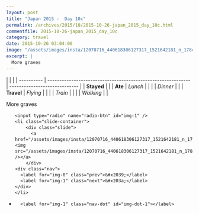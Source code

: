 ```yaml
---
layout: post
title: "Japan 2015 -  Day 10c"
permalink: /archives/2015/10/2015-10-26-japan_2015_day_10c.html
commentfile: 2015-10-26-japan_2015_day_10c
category: travel
date: 2015-10-26 03:04:00
image: "/assets/images/insta/12070716_440618306127317_1521642181_n_17844982507047535.jpg"
excerpt: |
  More graves
---
```


|            |                                                              |
| ---------- | ------------------------------------------------------------ | ----------------------------- |
| **Stayed** |  |
| **Ate**    | _Lunch_                                                      |          |
|            | _Dinner_                                                     |          |
| **Travel** | _Flying_                                                     |          |
|            | _Train_                                                      |          |
|            | _Walking_                                                    |          |


More graves


<ul class="slides">

    <input type="radio" name="radio-btn" id="img-1" />
    <li class="slide-container">
        <div class="slide">
          <a href="/assets/images/insta/12070716_440618306127317_1521642181_n_17844982507047535.jpg"><img src="/assets/images/insta/12070716_440618306127317_1521642181_n_17844982507047535.jpg" /></a>
        </div>
    <div class="nav">
      <label for="img-0" class="prev">&#x2039;</label>
      <label for="img-1" class="next">&#x203a;</label>
    </div>
    </li>
			
<li class="nav-dots">

      <label for="img-1" class="nav-dot" id="img-dot-1"></label>

</li>
</ul>        
             

		